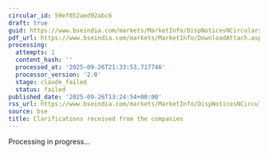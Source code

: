 ```yaml
---
circular_id: 59ef052aed92abc6
draft: true
guid: https://www.bseindia.com/markets/MarketInfo/DispNoticesNCirculars.aspx?Noticeid={5CD2D8BC-2283-46AD-9A0A-BC0DCCB12D50}&noticeno=20250926-58&dt=09/26/2025&icount=58&totcount=76&flag=0
pdf_url: https://www.bseindia.com/markets/MarketInfo/DownloadAttach.aspx?id=20250926-58&attachedId=35359099-7daa-44cd-b2c9-6bb09660a7a2
processing:
  attempts: 1
  content_hash: ''
  processed_at: '2025-09-26T21:33:53.717746'
  processor_version: '2.0'
  stage: claude_failed
  status: failed
published_date: '2025-09-26T13:24:54+00:00'
rss_url: https://www.bseindia.com/markets/MarketInfo/DispNoticesNCirculars.aspx?Noticeid={5CD2D8BC-2283-46AD-9A0A-BC0DCCB12D50}&noticeno=20250926-58&dt=09/26/2025&icount=58&totcount=76&flag=0
source: bse
title: Clarifications received from the companies
---
```


Processing in progress...